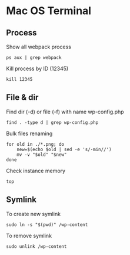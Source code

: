 # Mac OS Terminal

## Process

Show all webpack process

    ps aux | grep webpack

Kill process by ID (12345)

    kill 12345

## File & dir

Find dir (-d) or file (-f) with name wp-config.php

    find . -type d | grep wp-config.php

Bulk files renaming

    for old in ./*.png; do
        new=$(echo $old | sed -e 's/-min//')
        mv -v "$old" "$new"
    done

Check instance memory

    top

## Symlink

To create new symlink

    sudo ln -s "$(pwd)" /wp-content

To remove symlink

    sudo unlink /wp-content
    

